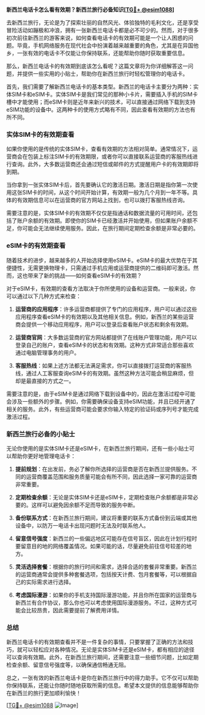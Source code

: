**新西兰电话卡怎么看有效期？新西兰旅行必备知识[[TG💪+ @esim1088](https://t.me/s/esim1088)]**

去新西兰旅行，无论是为了探索壮丽的自然风光、体验独特的毛利文化，还是享受冒险活动如蹦极和冲浪，拥有一张新西兰电话卡都是必不可少的。然而，对于很多初次前往新西兰的游客来说，如何查看电话卡的有效期可能是一个让人困惑的问题。毕竟，手机网络服务在现代社会中扮演着越来越重要的角色，尤其是在异国他乡，一张有效的电话卡不仅能让你保持联系，还能帮助你随时获取重要信息。

那么，新西兰电话卡的有效期到底该怎么看呢？这篇文章将为你详细解答这一问题，并提供一些实用的小贴士，帮助你在新西兰旅行时轻松管理你的电话卡。

首先，我们需要了解新西兰电话卡的基本类型。新西兰的电话卡主要分为两种：实体SIM卡和eSIM卡。实体SIM卡是我们常见的那种小卡片，需要插入手机的SIM卡槽中才能使用；而eSIM卡则是近年来新兴的技术，可以直接通过网络下载到支持eSIM功能的设备中。这两种卡的使用方式略有不同，因此查看有效期的方法也有所不同。

### 实体SIM卡的有效期查看

如果你使用的是传统的实体SIM卡，查看有效期的方法相对简单。通常情况下，运营商会在包装上标注SIM卡的有效期限，或者你可以直接联系运营商的客服热线进行查询。此外，大多数运营商还会通过短信或邮件的方式提醒用户卡的有效期即将到期。

当你拿到一张实体SIM卡后，首先要确认它的激活日期。激活日期是指你第一次使用这张SIM卡的时间，从这个时间开始计算，有效期一般为几个月到一年不等。具体的有效期信息可以在运营商的官方网站上找到，也可以拨打客服热线咨询。

需要注意的是，实体SIM卡的有效期不仅仅是指通话和数据流量的可用时间，还包括了账户余额的有效期。即使你的SIM卡已经激活并开始使用，但如果账户余额不足，你可能会无法继续使用服务。因此，在旅行期间定期检查余额是非常必要的。

### eSIM卡的有效期查看

随着技术的进步，越来越多的人开始选择使用eSIM卡。eSIM卡的最大优势在于其便捷性，无需更换物理卡，只需通过手机应用或运营商提供的二维码即可激活。然而，这也带来了新的挑战——如何查看eSIM卡的有效期？

对于eSIM卡，有效期的查看方法取决于你所使用的设备和运营商。一般来说，你可以通过以下几种方式来检查：

1. **运营商的应用程序**：许多运营商都提供了专门的应用程序，用户可以通过这些应用程序查看eSIM卡的有效期以及其他相关信息。例如，新西兰的某些运营商会提供一个移动应用程序，用户可以登录后查看账户状态和剩余有效期。
   
2. **运营商官网**：大多数运营商的官方网站都提供了在线账户管理功能，用户可以登录自己的账户，查看eSIM卡的状态和有效期。这种方式非常适合那些喜欢通过电脑管理事务的用户。

3. **客服热线**：如果上述方法都无法满足需求，你可以直接拨打运营商的客服热线，通过人工客服查询eSIM卡的有效期。虽然这种方法可能会稍显麻烦，但却是最直接的方式之一。

需要注意的是，由于eSIM卡是通过网络下载到设备中的，因此在激活过程中可能会涉及一些额外的步骤。例如，你需要确保设备支持eSIM功能，并且已经开通了相关的服务。此外，有些运营商可能会要求你输入特定的验证码或序列号才能完成激活过程。

### 新西兰旅行必备的小贴士

无论你使用的是实体SIM卡还是eSIM卡，在新西兰旅行期间，还有一些小贴士可以帮助你更好地管理电话卡：

1. **提前规划**：在出发前，务必了解你所选择的运营商是否在新西兰提供服务。不同的运营商覆盖范围和服务质量可能会有所不同，因此选择一家可靠的运营商非常重要。

2. **定期检查余额**：无论是实体SIM卡还是eSIM卡，定期检查账户余额都是非常必要的。这样可以避免因余额不足而导致的服务中断。

3. **备份联系方式**：在新西兰旅行期间，建议将重要的联系方式备份到云端或其他设备中，以防万一电话卡出现问题时无法及时联系他人。

4. **留意信号强度**：新西兰的一些偏远地区可能存在信号盲区，因此在计划行程时要留意目的地的网络覆盖情况。如果可能的话，尽量避免前往信号较差的地方。

5. **灵活选择套餐**：根据你的旅行时间和需求，选择合适的套餐非常重要。新西兰的运营商通常会提供多种套餐选项，包括按天计费、包月套餐等，可以根据自己的实际需求进行选择。

6. **考虑国际漫游**：如果你的手机支持国际漫游功能，并且你所在国家的运营商与新西兰有合作协议，那么你也可以考虑使用国际漫游服务。不过，这种方式可能会比较昂贵，因此需要提前了解费用详情。

### 总结

新西兰电话卡的有效期查看并不是一件复杂的事情，只要掌握了正确的方法和技巧，就可以轻松应对各种情况。无论是实体SIM卡还是eSIM卡，都有相应的途径可以查询有效期。此外，在新西兰旅行期间，还需要注意一些细节问题，比如定期检查余额、留意信号强度等，以确保通信畅通无阻。

总之，一张有效的新西兰电话卡是你在新西兰旅行中的得力助手。它不仅可以帮助你保持联系，还能让你随时随地获取所需的信息。希望本文提供的信息能够帮助你在新西兰的旅行更加顺利愉快！

[[TG💪+ @esim1088](https://t.me/s/esim1088) ![Image](https://i.postimg.cc/4NQfJmqS/Snipaste-2025-05-13-00-14-12.png)]